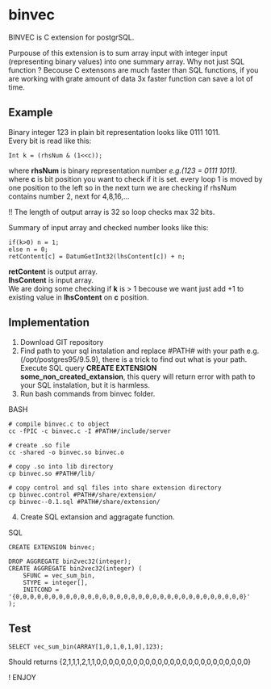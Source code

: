 # binvec

BINVEC is C extension for postgrSQL.

Purpouse of this extension is to sum array input with integer input (representing binary values) into one summary array.
Why not just SQL function ? Becouse C extensons are much faster than SQL functions, if you are working with grate amount of data 3x faster function can save a lot of time.

## Example

Binary integer 123 in plain bit representation looks like 0111 1011.  
Every bit is read like this:

    Int k = (rhsNum & (1<<c));
    
where **rhsNum** is binary representation number *e.g.(123 = 0111 1011)*.  
where **c** is bit position you want to check if it is set. every loop 1 is moved by one position to the left so in the next turn we are checking if rhsNum contains number 2, next for 4,8,16,...

!! The length of output array is 32 so loop checks max 32 bits.

Summary of input array and checked number looks like this:

    if(k>0) n = 1;
    else n = 0;
    retContent[c] = DatumGetInt32(lhsContent[c]) + n; 
    
**retContent** is output array.  
**lhsContent** is input array.  
We are doing some checking if **k** is > 1 becouse we want just add +1 to existing value in **lhsContent** on **c** position.

## Implementation

1. Download GIT repository
2. Find path to your sql instalation and replace #PATH# with your path e.g.(/opt/postgres95/9.5.9), there is a trick to find out what is your path. Execute SQL query **CREATE EXTENSION some_non_created_extansion**, this query will return error with path to your SQL instalation, but it is harmless.
3. Run bash commands from binvec folder.

BASH

    # compile binvec.c to object
    cc -fPIC -c binvec.c -I #PATH#/include/server
    
    # create .so file
    cc -shared -o binvec.so binvec.o
    
    # copy .so into lib directory
    cp binvec.so #PATH#/lib/
    
    # copy control and sql files into share extension directory
    cp binvec.control #PATH#/share/extension/
    cp binvec--0.1.sql #PATH#/share/extension/
    
4. Create SQL extansion and aggragate function.

SQL

    CREATE EXTENSION binvec;

    DROP AGGREGATE bin2vec32(integer);
    CREATE AGGREGATE bin2vec32(integer) (
        SFUNC = vec_sum_bin,
        STYPE = integer[],
        INITCOND = '{0,0,0,0,0,0,0,0,0,0,0,0,0,0,0,0,0,0,0,0,0,0,0,0,0,0,0,0,0,0,0,0}'
    );
    
## Test

    SELECT vec_sum_bin(ARRAY[1,0,1,0,1,0],123);

Should returns {2,1,1,1,2,1,1,0,0,0,0,0,0,0,0,0,0,0,0,0,0,0,0,0,0,0,0,0,0,0,0,0}

! ENJOY
